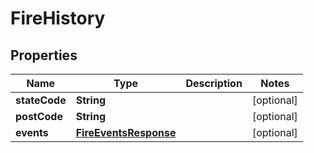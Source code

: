 
# FireHistory

## Properties
Name | Type | Description | Notes
------------ | ------------- | ------------- | -------------
**stateCode** | **String** |  |  [optional]
**postCode** | **String** |  |  [optional]
**events** | [**FireEventsResponse**](FireEventsResponse.md) |  |  [optional]



